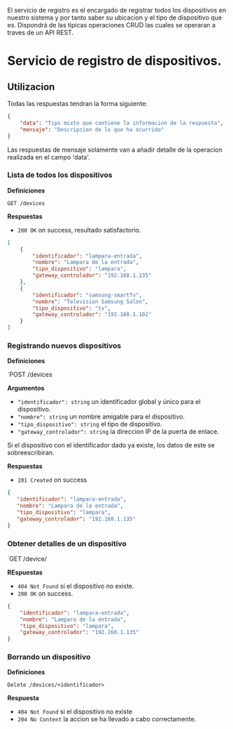 El servicio de registro es el encargado de registrar todos los dispositivos en nuestro sistema y por tanto saber su ubicacion y el tipo de dispositivo que es.
Dispondrá de las tipicas operaciones CRUD las cuales se operaran a traves de un API REST.
# Servicio de registro de dispositivos.

## Utilizacion

Todas las respuestas tendran la forma siguiente:

```json
{
    "data": "Tipo mixto que contiene la informacion de la respuesta",
    "mensaje": "Descripcion de lo que ha ocurrido"
}
```

Las respuestas de mensaje solamente van a añadir detalle de la operacion realizada en el campo 'data'.

### Lista de todos los dispositivos

**Definiciones**

`GET /devices`

**Respuestas**

- `200 OK` on success, resultado satisfactorio.
```json
[
    {
        "identificador": "lampara-entrada",
        "nombre": "Lampara de la entrada",
        "tipo_dispositivo": "lampara",
        "gateway_controlador": "192.168.1.135"
    },
    {
        "identificador": "samsung-smartTv",
        "nombre": "Television Samsung Salon",
        "tipo_dispositivo": "tv",
        "gateway_controlador": "192.168.1.102"
    }
]
 ```

 ### Registrando nuevos dispositivos

 **Definiciones**

 `POST /devices

 **Argumentos**
 - `"identificador": string` un identificador global y único para el dispositivo.
 - `"nombre": string` un nombre amigable para el dispositivo.
 - `"tipo_dispositivo": string` el tipo de dispositivo.
 - `"gateway_controlador": string` la direccion IP de la puerta de enlace.

 Si el dispositivo con el identificador dado ya existe, los datos de este se sobreescribiran.

 **Respuestas**

 - `201 Created` on success

 ```json
{
    "identificador": "lampara-entrada",
    "nombre": "Lampara de la entrada",
    "tipo_dispositivo": "lampara",
    "gateway_controlador": "192.168.1.135"
}
```

### Obtener detalles de un dispositivo

`GET /device/<identificador>

**REspuestas**

- `404 Not Found` si el dispositivo no existe.
- `200 OK` on success.

```json
{
    "identificador": "lampara-entrada",
    "nombre": "Lampara de la entrada",
    "tipo_dispositivo": "lampara",
    "gateway_controlador": "192.168.1.135"
}
```

### Borrando un dispositivo

**Definiciones**

`Delete /devices/<identificador>`

**Respuesta**

- `404 Not Found` si el dispositivo no existe
- `204 No Content` la accion se ha llevado a cabo correctamente.